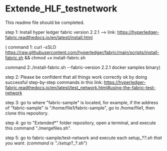 # Extende_HLF_testnetwork
This readme file should be completed.

step 1: Install hyper ledger fabric version 2.2.1 --> link: https://hyperledger-fabric.readthedocs.io/en/latest/install.html

(
command 1: curl -sSLO https://raw.githubusercontent.com/hyperledger/fabric/main/scripts/install-fabric.sh && chmod +x install-fabric.sh

command 2:./install-fabric.sh  --fabric-version 2.2.1 docker samples binary)

step 2: Please be confident that all things work correctly ok by doing successful step-by-step commands in this link: https://hyperledger-fabric.readthedocs.io/en/latest/test_network.html#using-the-fabric-test-network 

step 3: go to where "fabric-sample" is located, for example, if the address of "fabric-sample" is "/home/file1/fabric-sample", go to /home/file1, then clone this repository.

step 4: go to "Extended*" folder repository, open a terminal, and execute this command "./mergefiles.sh".

step 5: go to fabric-sample/test-network and execute each setup_?_?.sh that you want. (command is "./setup_?_?.sh")






